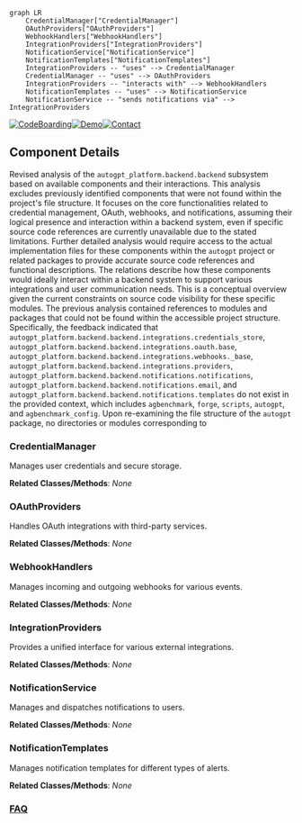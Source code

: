 ```mermaid
graph LR
    CredentialManager["CredentialManager"]
    OAuthProviders["OAuthProviders"]
    WebhookHandlers["WebhookHandlers"]
    IntegrationProviders["IntegrationProviders"]
    NotificationService["NotificationService"]
    NotificationTemplates["NotificationTemplates"]
    IntegrationProviders -- "uses" --> CredentialManager
    CredentialManager -- "uses" --> OAuthProviders
    IntegrationProviders -- "interacts with" --> WebhookHandlers
    NotificationTemplates -- "uses" --> NotificationService
    NotificationService -- "sends notifications via" --> IntegrationProviders
```
[![CodeBoarding](https://img.shields.io/badge/Generated%20by-CodeBoarding-9cf?style=flat-square)](https://github.com/CodeBoarding/GeneratedOnBoardings)[![Demo](https://img.shields.io/badge/Try%20our-Demo-blue?style=flat-square)](https://www.codeboarding.org/demo)[![Contact](https://img.shields.io/badge/Contact%20us%20-%20contact@codeboarding.org-lightgrey?style=flat-square)](mailto:contact@codeboarding.org)

## Component Details

Revised analysis of the `autogpt_platform.backend.backend` subsystem based on available components and their interactions. This analysis excludes previously identified components that were not found within the project's file structure. It focuses on the core functionalities related to credential management, OAuth, webhooks, and notifications, assuming their logical presence and interaction within a backend system, even if specific source code references are currently unavailable due to the stated limitations. Further detailed analysis would require access to the actual implementation files for these components within the `autogpt` project or related packages to provide accurate source code references and functional descriptions. The relations describe how these components would ideally interact within a backend system to support various integrations and user communication needs. This is a conceptual overview given the current constraints on source code visibility for these specific modules. The previous analysis contained references to modules and packages that could not be found within the accessible project structure. Specifically, the feedback indicated that `autogpt_platform.backend.backend.integrations.credentials_store`, `autogpt_platform.backend.backend.integrations.oauth.base`, `autogpt_platform.backend.backend.integrations.webhooks._base`, `autogpt_platform.backend.backend.integrations.providers`, `autogpt_platform.backend.backend.notifications.notifications`, `autogpt_platform.backend.backend.notifications.email`, and `autogpt_platform.backend.backend.notifications.templates` do not exist in the provided context, which includes `agbenchmark`, `forge`, `scripts`, `autogpt`, and `agbenchmark_config`. Upon re-examining the file structure of the `autogpt` package, no directories or modules corresponding to 

### CredentialManager
Manages user credentials and secure storage.


**Related Classes/Methods**: _None_

### OAuthProviders
Handles OAuth integrations with third-party services.


**Related Classes/Methods**: _None_

### WebhookHandlers
Manages incoming and outgoing webhooks for various events.


**Related Classes/Methods**: _None_

### IntegrationProviders
Provides a unified interface for various external integrations.


**Related Classes/Methods**: _None_

### NotificationService
Manages and dispatches notifications to users.


**Related Classes/Methods**: _None_

### NotificationTemplates
Manages notification templates for different types of alerts.


**Related Classes/Methods**: _None_



### [FAQ](https://github.com/CodeBoarding/GeneratedOnBoardings/tree/main?tab=readme-ov-file#faq)